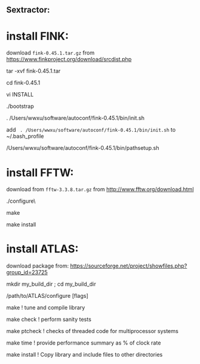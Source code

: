 ## Sextractor: 

# install FINK: 

download `fink-0.45.1.tar.gz` from https://www.finkproject.org/download/srcdist.php

tar -xvf fink-0.45.1.tar 

cd fink-0.45.1

vi INSTALL

./bootstrap 

. /Users/wwxu/software/autoconf/fink-0.45.1/bin/init.sh

add ` . /Users/wwxu/software/autoconf/fink-0.45.1/bin/init.sh` to ~/.bash_profile

/Users/wwxu/software/autoconf/fink-0.45.1/bin/pathsetup.sh

# install FFTW: 
download from `fftw-3.3.8.tar.gz` from http://www.fftw.org/download.html

./configure\\

make

make install


# install ATLAS:
download package from:  https://sourceforge.net/project/showfiles.php?group_id=23725

   mkdir my_build_dir ; cd my_build_dir
   
   /path/to/ATLAS/configure [flags]
   
   make              ! tune and compile library
   
   make check        ! perform sanity tests
   
   make ptcheck      ! checks of threaded code for multiprocessor systems
   
   make time         ! provide performance summary as % of clock rate
   
   make install      ! Copy library and include files to other directories
